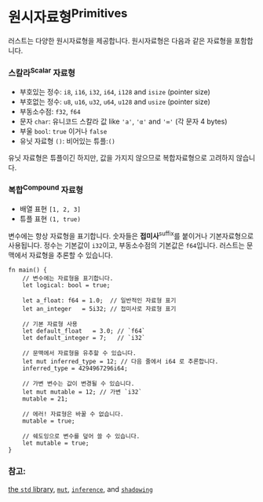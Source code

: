 # 원시자료형<sup>Primitives</sup>
러스트는 다양한 원시자료형을 제공합니다. 원시자료형은 다음과 같은 자료형을 포함합니다.

### 스칼라<sup>Scalar</sup> 자료형
* 부호있는 정수: `i8`, `i16`, `i32`, `i64`, `i128` and `isize` (pointer size)
* 부호없는 정수: `u8`, `u16`, `u32`, `u64`, `u128` and `usize` (pointer
  size)
* 부동소수점: `f32`, `f64`
* 문자 `char`: 유니코드 스칼라 값 like `'a'`, `'α'` and `'∞'` (각 문자 4 bytes)
* 부울 `bool`: `true` 이거나 `false`
* 유닛 자료형 `()`: 비어있는 튜플:`()`

유닛 자료형은 튜플이긴 하지만, 값을 가지지 않으므로 복합자료형으로 고려하지 않습니다.

### 복합<sup>Compound</sup> 자료형

* 배열 표현 `[1, 2, 3]`
* 튜플 표현 `(1, true)`

변수에는 항상 자료형을 표기합니다. 숫자들은 **접미사**<sup>suffix</sup>를 붙이거나
기본자료형으로 사용됩니다. 정수는 기본값이 `i32`이고, 부동소수점의 기본값은 `f64`입니다.
러스트는 문맥에서 자료형을 추론할 수 있습니다.

```rust,editable,ignore,mdbook-runnable
fn main() {
    // 변수에는 자료형을 표기합니다.
    let logical: bool = true;

    let a_float: f64 = 1.0;  // 일반적인 자료형 표기
    let an_integer   = 5i32; // 접미사로 자료형 표기

    // 기본 자료형 사용
    let default_float   = 3.0; // `f64`
    let default_integer = 7;   // `i32`
    
    // 문맥에서 자료형을 유추할 수 있습니다.
    let mut inferred_type = 12; // 다음 줄에서 i64 로 추론합니다.
    inferred_type = 4294967296i64;
    
    // 가변 변수는 값이 변경될 수 있습니다.
    let mut mutable = 12; // 가변 `i32`
    mutable = 21;
    
    // 에러! 자료형은 바꿀 수 없습니다.
    mutable = true;
    
    // 쉐도잉으로 변수를 덮어 쓸 수 있습니다.
    let mutable = true;
}
```

### 참고:

[the `std` library][std], [`mut`][mut], [`inference`][inference], and [`shadowing`][shadowing]

[std]: https://doc.rust-lang.org/std/
[mut]: variable_bindings/mut.md
[inference]: types/inference.md
[shadowing]: variable_bindings/scope.md
